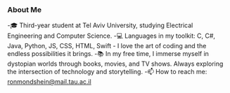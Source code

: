 ### About Me
-🎓 Third-year student at Tel Aviv University, studying Electrical Engineering and Computer Science.
-💻 Languages in my toolkit: C, C#, Java, Python, JS, CSS, HTML, Swift - I love the art of coding and the endless possibilities it brings.
-📚 In my free time, I immerse myself in dystopian worlds through books, movies, and TV shows. Always exploring the intersection of technology and storytelling.
-📫 How to reach me: ronmondshein@mail.tau.ac.il



<!--
**RonMondshein/RonMondshein** is a ✨ _special_ ✨ repository because its `README.md` (this file) appears on your GitHub profile.

Here are some ideas to get you started:

- 🔭 I’m currently working on ...
- 🌱 I’m currently learning ...
- 👯 I’m looking to collaborate on ...
- 🤔 I’m looking for help with ...
- 💬 Ask me about ...
- 📫 How to reach me: ...
- 😄 Pronouns: ...
- ⚡ Fun fact: ...
-->
